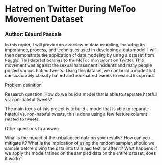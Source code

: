 # Hatred on Twitter During MeToo Movement Dataset
### Author: Edaurd Pascale

In this report, I will provide an overview of data modeling, including its importance, process, and techniques used in developing a data model. I will then demonstrate the application of data modeling by using a dataset from kaggle.
This dataset belongs to the MeToo movement on Twitter. This movement was against the sexual harassment incidents and many people posted various hatred tweets. Using this dataset, we can build a model that can accurately classify hatred and non-hatred tweets to restrict its spread.

Problem definition

Research question: How do we build a model that is able to separate hateful vs. non-hateful tweets?

The main focus of this project is to build a model that is able to separate hateful vs. non-hateful tweets, this is done using a few feature columns related to tweets.

Other questions to answer:

What is the impact of the unbalanced data on your results? How can you mitigate it? What is the implication of using the random sampler, should we sample before diving the data into train and test, or after it? What happens if we apply the model trained on the sampled data on the entire dataset, does it work?

